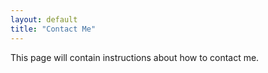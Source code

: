 ```yaml
---
layout: default
title: "Contact Me"
---
```


This page will contain instructions about how to contact me.